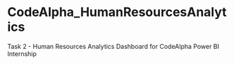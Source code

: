 # CodeAlpha_HumanResourcesAnalytics
Task 2 - Human Resources Analytics Dashboard for CodeAlpha Power BI Internship
